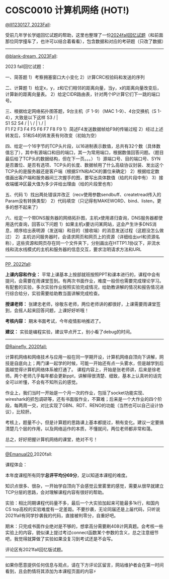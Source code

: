 
# COSC0010 计算机网络 (HOT!)

[@lll1230127, 2023Fall](https://github.com/lll1230127):

受前几年学长学姐回忆试题的帮助，这里也整理了一份[2024fall回忆试题](https://github.com/lll1230127/NKU2023-Network/blob/master/paper.md)（和前面那位同学撞车了，也许可以结合着看看），包含数据和对应的考研题（只改了数据）

---

[@blank-dream, 2023Fall](https://github.com/blank-dream):

2023 fall回忆试题：

一、简答题
1）考察拥塞窗口大小变化
2）计算CRC校验码和发送的序列

二、计算题
1）给定x，y，z和它们相邻的距离向量，当y，x的距离向量改变后，计算新的距离向量表。
2）给定CIDR路由表，针对两个IP计算它们下一跳的端口号。

三、根据给定网络拓扑图答题，9台主机（F 1-9）（MAC 1-9）、4台交换机（S 1-4），大致是以下这样
              S3
     /        |        \
    S1        S2        S4
/   |  \     /  |  \   /  |  \
F1  F2  F3   F4 F5 F6  F7 F8  F9
1）简述F4发送数据帧给F9的传输过程
2）经过上述转发后，S1和S4的转发表有何改变（初始为空）


四、给定一个16字节的TCP头片段，以16进制表示数值，总共有32个数（具体数值忘了），其中有源端口和目的端口，其一为常用端口，根据数值回答问题。（题目最后给了TCP头的数据结构，但在下一页。。。）
1）源端口号、目的端口号、SYN是否置位、是否有选项、TCP头的长度、数据帧用了什么高级协议封装、发出这个TCP头的是服务器还是客户端（根据SYN和ACK的置位来确定）
2）根据给定数值画出客户端和服务器间三次握手的图，要写出具体数值（给的片段中有）
3）接收端缓冲区最大值为多少并给出理由（给的片段里也有）

五、代码
1）找出两处错误并改正（recv使用参数sendbuff、createtread传入的Param没有转换类型）
2）代码填空（只记得有MAKEWORD、bind、listen，更多的想不起来了）

六、给定一个带DNS服务器的网络拓扑图，主机x使用递归查询，DNS服务器都使用迭代查询，回答以下问题
1）如果主机x要访问某网站，这会产生许多DNS消息，顺序给出表明源（发送端）和目的（接收端）的消息发送过程（这题没怎么做过）
2）主机访问服务器时，会请求网页和网页上的资源（详细给出url和资源名称），这些资源和网页存在同一个文件夹下，分别画出在HTTP1.1协议下，非流水线和流水线模式的主机和服务器的信息交互，要求注明请求方法和URL

---

[PP, 2022fall](mailto:1741857712@qq.com):

**上课内容和作业：** 平常上课基本上按部就班按照PPT和课本进行的，课程中会有提问，会需要在雨课堂签到。有两次书面作业，难度一般但也需要完成理论学习。有配套的实验，多次实验作业按照实验完成情况，给助教讲解的情况和报告情况进行综合给分，实验需要给助教当面讲解完成检查。

**授课老师：** 张建忠老师，徐敬东老师，两位老师讲的都很好，上课需要雨课堂签到，会摇人起来回答问题，上课好好听哦！

**考核内容：** 期末书面考试，今年疫情影响推迟了。

**建议：** 实验是编程实验，建议早点开工，别小看了debug的时间。

---

[@Rainefly, 2020fall:](https://github.com/Rainefly)

计算机网络和网络技术与应用一般在同一学期开设，计算机网络自顶向下讲解，网技是自底向上；两门课一起学的时候，可能一开始还有点一头雾水，但是越学到后面越觉得计算机网络体系被打通了。
课程内容上，开始是张老师讲，后来是徐老师。两个老师几乎每年都会更新ppt，讲解得很清楚、细致，基本上认真听的话完全可以听懂，不会有不知所云的感觉。

作业上，我们当时一开始是一个月一次的作业，包括了socket功能实现、wireshark的抓包调研等，还有书面版作业，不算难；后来是一个大作业的四个阶段，每两周一交，对比实现了GBN、RDT、RENO的功能（当然也可以自己设计协议），比较肝。

考核上，题量不小，但是计算题的思路课上基本都提过，稍有变化。建议一定要搞清楚几个层的作用，以及网络运作的本质，不懂就问，两位老师都非常和蔼。

总之，好好把握计算机网络的课堂，绝对不亏！

---

[@Emanual20](https://github.com/Emanual20),2020fall:

课程体会：

本年度课程所有同学**总评平均分69分**，足以知道本课程的难度。

知识点很多、很杂，一开始学自顶向下会感觉云里雾里的感觉，需要从很早就建立TCP分层的思路，会对理解课程内容有很好的帮助。

实验：相比同期课程代码量不多，最后一个大实验加起来可能最多1k行，和国内CS top高校的实验难度有一定差距。不要抄袭，无论同届还是上届代码，只听说2021fall有同学抄袭我的代码，直接被判零分，自重好吧。

期末：只完成书面作业绝对是不够的，想拿高分需要刷408计网真题。会考核一些实验上的内容，貌似课上提过考过connect函数某个参数的含义，总之注意细节吧，我觉得就算做了实验如果没复习到考试还是不会写。

评论区有2021fall回忆版试题。

---

如果你愿意提供任何信息与观点，请在下方评论区留言，网站维护者会在第一时间看到，且会酌情将其添加为本课程页面的内容⚡️